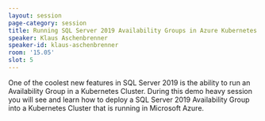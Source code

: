```yaml
---
layout: session
page-category: session
title: Running SQL Server 2019 Availability Groups in Azure Kubernetes Services
speaker: Klaus Aschenbrenner
speaker-id: klaus-aschenbrenner
room: '15.05'
slot: 5
---
```


One of the coolest new features in SQL Server 2019 is the ability to run an Availability Group in a Kubernetes Cluster. During this demo heavy session you will see and learn how to deploy a SQL Server 2019 Availability Group into a Kubernetes Cluster that is running in Microsoft Azure.
